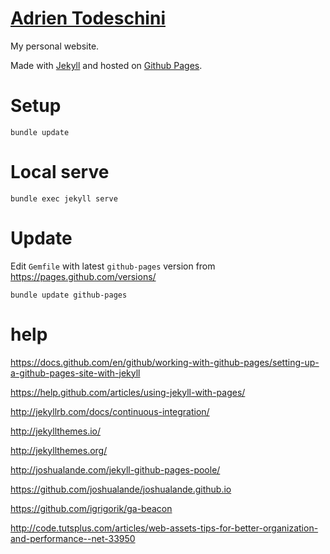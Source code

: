 [Adrien Todeschini](https://adrtod.github.io)
================
My personal website.

Made with [Jekyll](http://jekyllrb.com/) and hosted on [Github Pages](https://pages.github.com/).

# Setup

```
bundle update
```

# Local serve

```
bundle exec jekyll serve
```

# Update

Edit `Gemfile` with latest `github-pages` version from https://pages.github.com/versions/

```
bundle update github-pages
```

# help

https://docs.github.com/en/github/working-with-github-pages/setting-up-a-github-pages-site-with-jekyll

https://help.github.com/articles/using-jekyll-with-pages/

http://jekyllrb.com/docs/continuous-integration/

http://jekyllthemes.io/

http://jekyllthemes.org/

http://joshualande.com/jekyll-github-pages-poole/

https://github.com/joshualande/joshualande.github.io

https://github.com/igrigorik/ga-beacon

http://code.tutsplus.com/articles/web-assets-tips-for-better-organization-and-performance--net-33950
